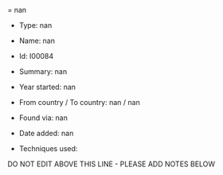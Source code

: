 = nan

* Type: nan

* Name: nan

* Id: I00084

* Summary: nan

* Year started: nan

* From country / To country: nan / nan

* Found via: nan

* Date added: nan

* Techniques used: 


DO NOT EDIT ABOVE THIS LINE - PLEASE ADD NOTES BELOW
